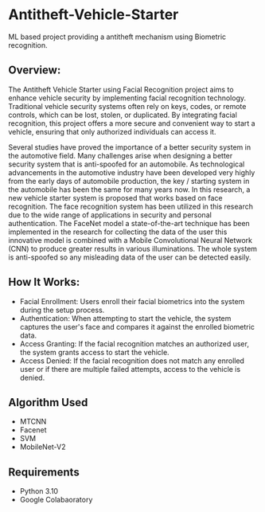 # Antitheft-Vehicle-Starter
ML based project providing a antitheft mechanism using Biometric recognition.

## Overview:

The Antitheft Vehicle Starter using Facial Recognition project aims to enhance vehicle security by implementing facial recognition technology. Traditional vehicle security systems often rely on keys, codes, or remote controls, which can be lost, stolen, or duplicated. By integrating facial recognition, this project offers a more secure and convenient way to start a vehicle, ensuring that only authorized individuals can access it.

Several studies have proved the importance of a better security system in the automotive field. Many challenges arise when designing a better security system that is anti-spoofed for an automobile. As technological advancements in the automotive industry have been developed very highly from the early days of automobile production, the key / starting system in the automobile has been the same for many years now. In this research, a new vehicle starter system is proposed that works based on face recognition. The face recognition system has been utilized in this research due to the wide range of applications in security and personal authentication. The FaceNet model a state-of-the-art technique has been implemented in the research for collecting the data of the user this innovative model is combined with a Mobile Convolutional Neural Network (CNN) to produce greater results in various illuminations. The whole system is anti-spoofed so any misleading data of the user can be detected easily.

## How It Works:

  - Facial Enrollment: Users enroll their facial biometrics into the system during the setup process.
  - Authentication: When attempting to start the vehicle, the system captures the user's face and compares it against the enrolled biometric data.
  - Access Granting: If the facial recognition matches an authorized user, the system grants access to start the vehicle.
  - Access Denied: If the facial recognition does not match any enrolled user or if there are multiple failed attempts, access to the vehicle is denied.

## Algorithm Used

  - MTCNN
  - Facenet
  - SVM
  - MobileNet-V2

## Requirements

  - Python 3.10
  - Google Colabaoratory
